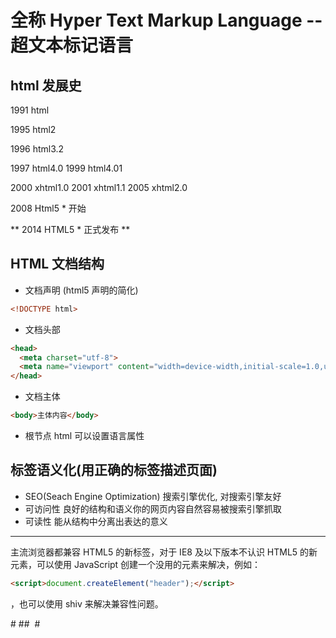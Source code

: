 # 全称 Hyper Text Markup Language -- 超文本标记语言

## html 发展史

1991 html

1995 html2

1996 html3.2

1997 html4.0
1999 html4.01

2000 xhtml1.0
2001 xhtml1.1
2005 xhtml2.0

2008 Html5 \* 开始

** 2014 HTML5 \* 正式发布 **

## HTML 文档结构

* 文档声明 (html5 声明的简化)

```html
<!DOCTYPE html>
```

* 文档头部

```html
<head>
  <meta charset="utf-8">
  <meta name="viewport" content="width=device-width,initial-scale=1.0,user-scalable=no"/>
</head>
```

* 文档主体

```html
<body>主体内容</body>
```

* 根节点 html 可以设置语言属性<br>

## 标签语义化(用正确的标签描述页面)

* SEO(Seach Engine Optimization) 搜索引擎优化, 对搜索引擎友好
* 可访问性 良好的结构和语义你的网页内容自然容易被搜索引擎抓取
* 可读性 能从结构中分离出表达的意义

---

主流浏览器都兼容 HTML5 的新标签，对于 IE8 及以下版本不认识 HTML5 的新元素，可以使用 JavaScript 创建一个没用的元素来解决，例如：

```html
<script>document.createElement("header");</script>
```

，也可以使用 shiv 来解决兼容性问题。

# ##
 #
